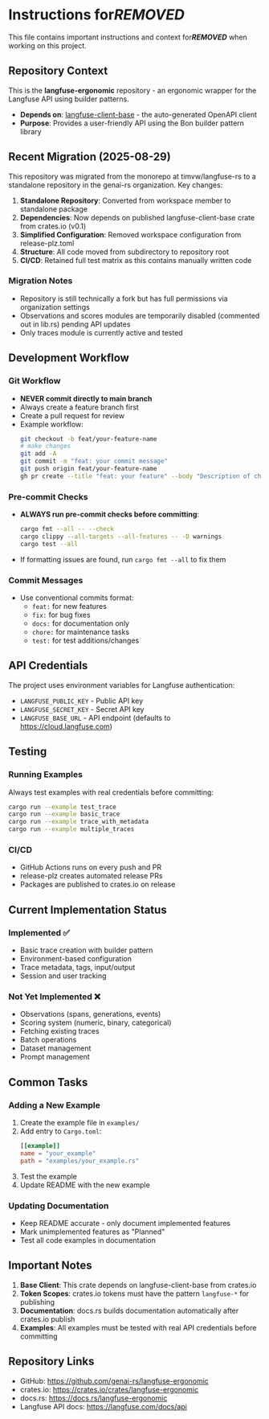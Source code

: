 # Instructions for***REMOVED***

This file contains important instructions and context for***REMOVED*** when working on this project.

## Repository Context

This is the **langfuse-ergonomic** repository - an ergonomic wrapper for the Langfuse API using builder patterns.

- **Depends on**: [langfuse-client-base](https://github.com/genai-rs/langfuse-client-base) - the auto-generated OpenAPI client
- **Purpose**: Provides a user-friendly API using the Bon builder pattern library

## Recent Migration (2025-08-29)

This repository was migrated from the monorepo at timvw/langfuse-rs to a standalone repository in the genai-rs organization. Key changes:

1. **Standalone Repository**: Converted from workspace member to standalone package
2. **Dependencies**: Now depends on published langfuse-client-base crate from crates.io (v0.1)
3. **Simplified Configuration**: Removed workspace configuration from release-plz.toml
4. **Structure**: All code moved from subdirectory to repository root
5. **CI/CD**: Retained full test matrix as this contains manually written code

### Migration Notes
- Repository is still technically a fork but has full permissions via organization settings
- Observations and scores modules are temporarily disabled (commented out in lib.rs) pending API updates
- Only traces module is currently active and tested

## Development Workflow

### Git Workflow
- **NEVER commit directly to main branch**
- Always create a feature branch first
- Create a pull request for review
- Example workflow:
  ```bash
  git checkout -b feat/your-feature-name
  # make changes
  git add -A
  git commit -m "feat: your commit message"
  git push origin feat/your-feature-name
  gh pr create --title "feat: your feature" --body "Description of changes"
  ```

### Pre-commit Checks
- **ALWAYS run pre-commit checks before committing**:
  ```bash
  cargo fmt --all -- --check
  cargo clippy --all-targets --all-features -- -D warnings
  cargo test --all
  ```
- If formatting issues are found, run `cargo fmt --all` to fix them

### Commit Messages
- Use conventional commits format:
  - `feat:` for new features
  - `fix:` for bug fixes
  - `docs:` for documentation only
  - `chore:` for maintenance tasks
  - `test:` for test additions/changes

## API Credentials

The project uses environment variables for Langfuse authentication:
- `LANGFUSE_PUBLIC_KEY` - Public API key
- `LANGFUSE_SECRET_KEY` - Secret API key  
- `LANGFUSE_BASE_URL` - API endpoint (defaults to https://cloud.langfuse.com)

## Testing

### Running Examples
Always test examples with real credentials before committing:
```bash
cargo run --example test_trace
cargo run --example basic_trace
cargo run --example trace_with_metadata
cargo run --example multiple_traces
```

### CI/CD
- GitHub Actions runs on every push and PR
- release-plz creates automated release PRs
- Packages are published to crates.io on release

## Current Implementation Status

### Implemented ✅
- Basic trace creation with builder pattern
- Environment-based configuration
- Trace metadata, tags, input/output
- Session and user tracking

### Not Yet Implemented ❌
- Observations (spans, generations, events)
- Scoring system (numeric, binary, categorical)
- Fetching existing traces
- Batch operations
- Dataset management
- Prompt management

## Common Tasks

### Adding a New Example
1. Create the example file in `examples/`
2. Add entry to `Cargo.toml`:
   ```toml
   [[example]]
   name = "your_example"
   path = "examples/your_example.rs"
   ```
3. Test the example
4. Update README with the new example

### Updating Documentation
- Keep README accurate - only document implemented features
- Mark unimplemented features as "Planned"
- Test all code examples in documentation

## Important Notes

1. **Base Client**: This crate depends on langfuse-client-base from crates.io
2. **Token Scopes**: crates.io tokens must have the pattern `langfuse-*` for publishing
3. **Documentation**: docs.rs builds documentation automatically after crates.io publish
4. **Examples**: All examples must be tested with real API credentials before committing

## Repository Links
- GitHub: https://github.com/genai-rs/langfuse-ergonomic
- crates.io: https://crates.io/crates/langfuse-ergonomic
- docs.rs: https://docs.rs/langfuse-ergonomic
- Langfuse API docs: https://langfuse.com/docs/api